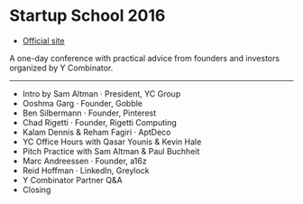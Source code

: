 # Startup School 2016

- [Official site](http://www.startupschool.org)

A one-day conference with practical advice from founders and investors organized by Y Combinator.

---

- Intro by Sam Altman · President, YC Group
- Ooshma Garg · Founder, Gobble
- Ben Silbermann · Founder, Pinterest
- Chad Rigetti · Founder, Rigetti Computing
- Kalam Dennis & Reham Fagiri · AptDeco
- YC Office Hours with Qasar Younis & Kevin Hale
- Pitch Practice with Sam Altman & Paul Buchheit
- Marc Andreessen · Founder, a16z
- Reid Hoffman · LinkedIn, Greylock
- Y Combinator Partner Q&A
- Closing
